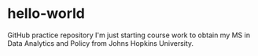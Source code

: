 # hello-world
GitHub practice repository 
I'm just starting course work to obtain my MS in Data Analytics and Policy from Johns Hopkins University. 
